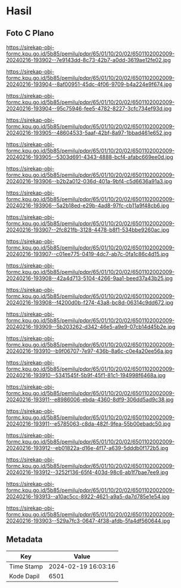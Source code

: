 # Hasil

## Foto C Plano

https://sirekap-obj-formc.kpu.go.id/5b85/pemilu/pdpr/65/01/10/20/02/6501102002009-20240216-193902--7e9143dd-8c73-42b7-a0dd-3619ae12fe02.jpg

https://sirekap-obj-formc.kpu.go.id/5b85/pemilu/pdpr/65/01/10/20/02/6501102002009-20240216-193904--8af00951-45dc-4f06-9709-b4a224e9f674.jpg

https://sirekap-obj-formc.kpu.go.id/5b85/pemilu/pdpr/65/01/10/20/02/6501102002009-20240216-193904--95c75946-fee5-4782-8227-3cfc734ef93d.jpg

https://sirekap-obj-formc.kpu.go.id/5b85/pemilu/pdpr/65/01/10/20/02/6501102002009-20240216-193905--48604533-5aaf-42bf-8a97-1bbad461e652.jpg

https://sirekap-obj-formc.kpu.go.id/5b85/pemilu/pdpr/65/01/10/20/02/6501102002009-20240216-193905--5303d691-4343-4888-bcf4-afabc669ee0d.jpg

https://sirekap-obj-formc.kpu.go.id/5b85/pemilu/pdpr/65/01/10/20/02/6501102002009-20240216-193906--b2b2a012-036d-401a-9bf4-c5d6636a91a3.jpg

https://sirekap-obj-formc.kpu.go.id/5b85/pemilu/pdpr/65/01/10/20/02/6501102002009-20240216-193906--5a2b18ed-e29b-4ad8-97fc-cb11a9f48cb6.jpg

https://sirekap-obj-formc.kpu.go.id/5b85/pemilu/pdpr/65/01/10/20/02/6501102002009-20240216-193907--2fc821fb-3128-4478-b8f1-534bbe9260ac.jpg

https://sirekap-obj-formc.kpu.go.id/5b85/pemilu/pdpr/65/01/10/20/02/6501102002009-20240216-193907--c01ee775-0419-4dc7-ab7c-0fa1c86c4d15.jpg

https://sirekap-obj-formc.kpu.go.id/5b85/pemilu/pdpr/65/01/10/20/02/6501102002009-20240216-193908--42a4d713-5104-4266-9aa1-beed37a43b25.jpg

https://sirekap-obj-formc.kpu.go.id/5b85/pemilu/pdpr/65/01/10/20/02/6501102002009-20240216-193908--f4200d0b-f274-43a8-bc8d-06314c9dd672.jpg

https://sirekap-obj-formc.kpu.go.id/5b85/pemilu/pdpr/65/01/10/20/02/6501102002009-20240216-193909--5b203262-d342-46e5-a9e9-07cb14d45b2e.jpg

https://sirekap-obj-formc.kpu.go.id/5b85/pemilu/pdpr/65/01/10/20/02/6501102002009-20240216-193910--b9f06707-7e97-436b-8a6c-c0e4a20ee56a.jpg

https://sirekap-obj-formc.kpu.go.id/5b85/pemilu/pdpr/65/01/10/20/02/6501102002009-20240216-193910--5341545f-5b9f-45f1-81c1-194998f6468a.jpg

https://sirekap-obj-formc.kpu.go.id/5b85/pemilu/pdpr/65/01/10/20/02/6501102002009-20240216-193911--e8986006-ebda-4360-8df9-306dd5ad9c38.jpg

https://sirekap-obj-formc.kpu.go.id/5b85/pemilu/pdpr/65/01/10/20/02/6501102002009-20240216-193911--e5785063-c8da-482f-9fea-55b00ebadc50.jpg

https://sirekap-obj-formc.kpu.go.id/5b85/pemilu/pdpr/65/01/10/20/02/6501102002009-20240216-193912--eb01822a-d16e-4f17-a639-5dddb0f172b5.jpg

https://sirekap-obj-formc.kpu.go.id/5b85/pemilu/pdpr/65/01/10/20/02/6501102002009-20240216-193912--3252f136-65f4-403d-98c6-ab1f7bae7ee9.jpg

https://sirekap-obj-formc.kpu.go.id/5b85/pemilu/pdpr/65/01/10/20/02/6501102002009-20240216-193913--a10ac5cc-8922-4621-a9a5-da7d785e1e54.jpg

https://sirekap-obj-formc.kpu.go.id/5b85/pemilu/pdpr/65/01/10/20/02/6501102002009-20240216-193903--529a7fc3-0647-4f38-afdb-5fa4df560644.jpg


## Metadata

| Key        | Value               |
| ---------- | ------------------- |
| Time Stamp | 2024-02-19 16:03:16 |
| Kode Dapil | 6501                |



